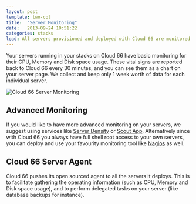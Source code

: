 ```yaml
---
layout: post
template: two-col
title:  "Server Monitoring"
date:   2013-09-24 10:51:22
categories: stacks
lead: All servers provisioned and deployed with Cloud 66 are monitored for CPU, Memory and Disk Space
---
```



Your servers running in your stacks on Cloud 66 have basic monitoring for their CPU, Memory and Disk space usage. These vital signs are reported back to Cloud 66 every 30 minutes, and you can see them as a chart on your server page. We collect and keep only 1 week worth of data for each individual server.

![Cloud 66 Server Monitoring](http://cdn.cloud66.com.s3.amazonaws.com/images/help/vital_signs.png)

## Advanced Monitoring
If you would like to have more advanced monitoring on your servers, we suggest using services like [Server Density](http://serverdensity.com/) or [Scout App](https://scoutapp.com/). Alternatively since with Cloud 66 you always have full shell root access to your own servers, you can deploy and use your favourity monitoring tool like [Nagios](http://www.nagios.org/) as well.

## Cloud 66 Server Agent
Cloud 66 pushes its open sourced agent to all the servers it deploys. This is to facilitate gathering the operating information (such as CPU, Memory and Disk space usage), and to perform delegated tasks on your server (like database backups for instance).


